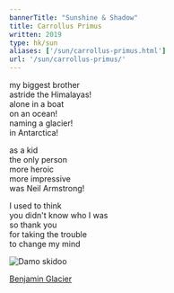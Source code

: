 ```yaml
---
bannerTitle: "Sunshine & Shadow" 
title: Carrollus Primus
written: 2019
type: hk/sun
aliases: ['/sun/carrollus-primus.html']
url: '/sun/carrollus-primus/'
---
```


my biggest brother  
astride the Himalayas!  
alone in a boat  
on an ocean!  
naming a glacier!  
in Antarctica!  


as a kid  
the only person  
more heroic  
more impressive  
was Neil Armstrong!  


I used to think  
you didn't know who I was  
so thank you  
for taking the trouble  
to change my mind  

![Damo skidoo](/images/bucket/luckydamooftheantarctic.jpg "Damo skidoo")

[Benjamin Glacier](https://what3words.com/meerkats.distinguished.dribbler)
